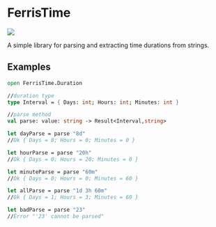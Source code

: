 # FerrisTime

![](https://img.shields.io/nuget/v/FerrisTime)

A simple library for parsing and extracting time durations from strings.

## Examples

```fsharp
open FerrisTime.Duration

//duration type
type Interval = { Days: int; Hours: int; Minutes: int }

//parse method
val parse: value: string -> Result<Interval,string>

let dayParse = parse "8d"
//Ok { Days = 8; Hours = 0; Minutes = 0 }

let hourParse = parse "20h"
//Ok { Days = 0; Hours = 20; Minutes = 0 }

let minuteParse = parse "60m"
//Ok { Days = 0; Hours = 0; Minutes = 60 }

let allParse = parse "1d 3h 60m"
//Ok { Days = 1; Hours = 3; Minutes = 60 }

let badParse = parse "23"
//Error "'23' cannot be parsed"
```
